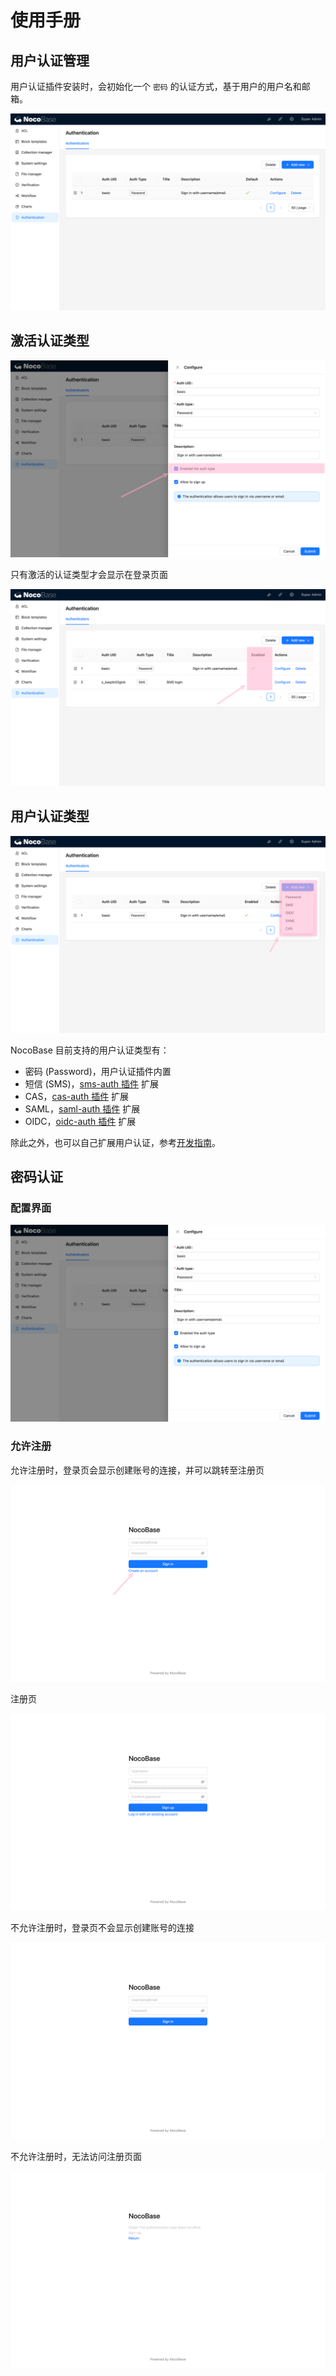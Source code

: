 # 使用手册

## 用户认证管理

用户认证插件安装时，会初始化一个 `密码` 的认证方式，基于用户的用户名和邮箱。

![](./static/GOJ0bwOYVoNkBKxkpmGcEqyqnI2.png)

## 激活认证类型

![](./static/HYNZb9vvXo0GXuxpLCvcDTC5nfh.png)

只有激活的认证类型才会显示在登录页面

![](./static/UulRbfMpWogGHnxpk1Yc0asenFe.png)

## 用户认证类型

![](./static/Ut6KbpRe0oI1NoxHkbZcXftkndc.png)

NocoBase 目前支持的用户认证类型有：

- 密码 (Password)，用户认证插件内置
- 短信 (SMS)，[sms-auth 插件](../../auth-sms/index.md) 扩展
- CAS，[cas-auth 插件](../../auth-cas/index.md) 扩展
- SAML，[saml-auth 插件](../../auth-saml/index.md) 扩展
- OIDC，[oidc-auth 插件](../../auth-oidc/index.md) 扩展

除此之外，也可以自己扩展用户认证，参考[开发指南](../dev/guide.md)。

## 密码认证

### 配置界面

![](./static/EvrrbNVmUoJVczxJvkzclPKqn7e.png)

### 允许注册

允许注册时，登录页会显示创建账号的连接，并可以跳转至注册页

![](./static/NsBebeTkAoDSnExFStmc84iondd.png)

注册页

![](./static/Rs2obD3ZRohmtjxlQxPcT123n7e.png)

不允许注册时，登录页不会显示创建账号的连接

![](./static/Kc72bM430oWacrxbxvScS3S3nGc.png)

不允许注册时，无法访问注册页面

![](./static/OyOHbaKJyogTBXxhW5wcO3QEn0e.png)
